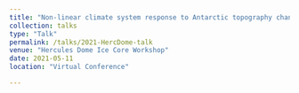 ```yaml
---
title: "Non-linear climate system response to Antarctic topography change"
collection: talks
type: "Talk"
permalink: /talks/2021-HercDome-talk
venue: "Hercules Dome Ice Core Workshop"
date: 2021-05-11
location: "Virtual Conference"

---
```


